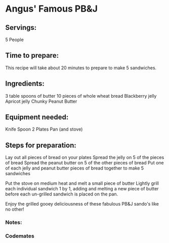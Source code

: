 # Angus' Famous PB&J

## Servings:

5 People

## Time to prepare:  

This recipe will take about 20 minutes to prepare to make 5 sandwiches. 

## Ingredients:

3 table spoons of butter
10 pieces of whole wheat bread
Blackberry jelly
Apricot jelly
Chunky Peanut Butter

## Equipment needed:

Knife
Spoon
2 Plates
Pan (and stove)

## Steps for preparation:

Lay out all pieces of bread on your plates
Spread the jelly on 5 of the pieces of bread
Spread the peanut butter on 5 of the other pieces of bread
Put one of each jelly and peanut butter pieces of bread together to make 5 sandwiches

Put the stove on medium heat and melt a small piece of butter
Lightly grill each individual sandwich 1 by 1, adding and melting a new piece of butter before each un-grilled sandwich is placed on the pan.

Enjoy the grilled gooey deliciousness of these fabulous PB&J sando's like no other!

### Notes:

### Codemates #
